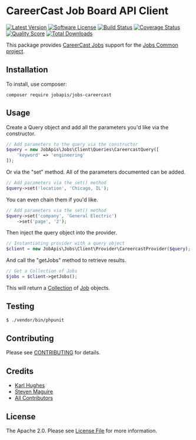 # CareerCast Job Board API Client

[![Latest Version](https://img.shields.io/github/release/jobapis/jobs-careercast.svg?style=flat-square)](https://github.com/jobapis/jobs-careercast/releases)
[![Software License](https://img.shields.io/badge/license-APACHE%202.0-brightgreen.svg?style=flat-square)](LICENSE.md)
[![Build Status](https://img.shields.io/travis/jobapis/jobs-careercast/master.svg?style=flat-square&1)](https://travis-ci.org/jobapis/jobs-careercast)
[![Coverage Status](https://img.shields.io/scrutinizer/coverage/g/jobapis/jobs-careercast.svg?style=flat-square)](https://scrutinizer-ci.com/g/jobapis/jobs-careercast/code-structure)
[![Quality Score](https://img.shields.io/scrutinizer/g/jobapis/jobs-careercast.svg?style=flat-square)](https://scrutinizer-ci.com/g/jobapis/jobs-careercast)
[![Total Downloads](https://img.shields.io/packagist/dt/jobapis/jobs-careercast.svg?style=flat-square)](https://packagist.org/packages/jobapis/jobs-careercast)

This package provides [CareerCast Jobs](http://www.careercast.com/jobs/results/keyword?format=json)
support for the [Jobs Common project](https://github.com/JobBrander/jobs-common).

## Installation

To install, use composer:

```
composer require jobapis/jobs-careercast
```

## Usage

Create a Query object and add all the parameters you'd like via the constructor.
 
```php
// Add parameters to the query via the constructor
$query = new JobApis\Jobs\Client\Queries\CareercastQuery([
    'keyword' => 'engineering'
]);
```

Or via the "set" method. All of the parameters documented can be added.

```php
// Add parameters via the set() method
$query->set('location', 'Chicago, IL');
```

You can even chain them if you'd like.

```php
// Add parameters via the set() method
$query->set('company', 'General Electric')
    ->set('page', '2');
```
 
Then inject the query object into the provider.

```php
// Instantiating provider with a query object
$client = new JobApis\Jobs\Client\Provider\CareercastProvider($query);
```

And call the "getJobs" method to retrieve results.

```php
// Get a Collection of Jobs
$jobs = $client->getJobs();
```

This will return a [Collection](https://github.com/jobapis/jobs-common/blob/master/src/Collection.php) of [Job](https://github.com/jobapis/jobs-common/blob/master/src/Job.php) objects.

## Testing

``` bash
$ ./vendor/bin/phpunit
```

## Contributing

Please see [CONTRIBUTING](https://github.com/jobapis/jobs-careercast/blob/master/CONTRIBUTING.md) for details.

## Credits

- [Karl Hughes](https://github.com/karllhughes)
- [Steven Maguire](https://github.com/stevenmaguire)
- [All Contributors](https://github.com/jobapis/jobs-careercast/contributors)

## License

The Apache 2.0. Please see [License File](https://github.com/jobapis/jobs-careercast/blob/master/LICENSE) for more information.
